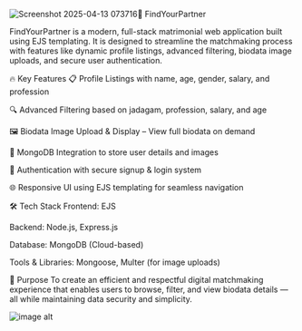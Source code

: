 ![Screenshot 2025-04-13 073716](https://github.com/user-attachments/assets/a08a1278-ec99-42c0-b58d-79d433c4e9d2)💍 FindYourPartner

FindYourPartner is a modern, full-stack matrimonial web application built using EJS templating. It is designed to streamline the matchmaking process with features like dynamic profile listings, advanced filtering, biodata image uploads, and secure user authentication.

🔥 Key Features
📋 Profile Listings with name, age, gender, salary, and profession

🔍 Advanced Filtering based on jadagam, profession, salary, and age

🖼️ Biodata Image Upload & Display – View full biodata on demand

🧾 MongoDB Integration to store user details and images

🔐 Authentication with secure signup & login system

🌐 Responsive UI using EJS templating for seamless navigation

🛠️ Tech Stack
Frontend: EJS

Backend: Node.js, Express.js

Database: MongoDB (Cloud-based)

Tools & Libraries: Mongoose, Multer (for image uploads)

🎯 Purpose
To create an efficient and respectful digital matchmaking experience that enables users to browse, filter, and view biodata details — all while maintaining data security and simplicity.





![image alt](https://github.com/user-attachments/assets/b3ae2ed7-41a6-4dc0-9d32-204a83598efb)


